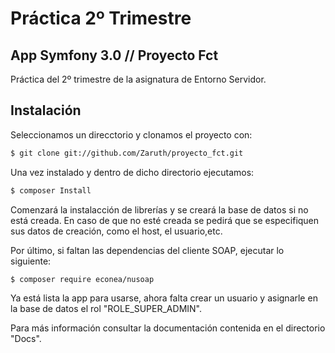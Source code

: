 # Práctica 2º Trimestre
## App Symfony 3.0 // Proyecto Fct

Práctica del 2º trimestre de la asignatura de Entorno Servidor.

## Instalación

Seleccionamos un direcctorio y clonamos el proyecto con:
```sh
$ git clone git://github.com/Zaruth/proyecto_fct.git
```

Una vez instalado y dentro de dicho directorio ejecutamos:
```sh
$ composer Install
```

Comenzará la instalacción de librerías y se creará la base de
datos si no está creada. En caso de que no esté creada se pedirá que
se especifiquen sus datos de creación, como el host, el usuario,etc.

Por último, si faltan las dependencias del cliente SOAP, ejecutar
lo siguiente:
```sh
$ composer require econea/nusoap
```


Ya está lista la app para usarse, ahora falta crear un usuario y asignarle
en la base de datos el rol "ROLE_SUPER_ADMIN".

Para más información consultar la documentación contenida en el directorio "Docs".
